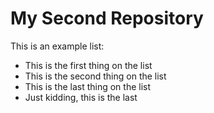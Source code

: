 # My Second Repository

This is an example list:
* This is the first thing on the list
* This is the second thing on the list
* This is the last thing on the list
* Just kidding, this is the last
